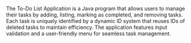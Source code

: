 The To-Do List Application is a Java program that allows users to manage their tasks by adding, listing, marking as completed, and removing tasks. Each task is uniquely identified by a dynamic ID system that reuses IDs of deleted tasks to maintain efficiency. The application features input validation and a user-friendly menu for seamless task management.
